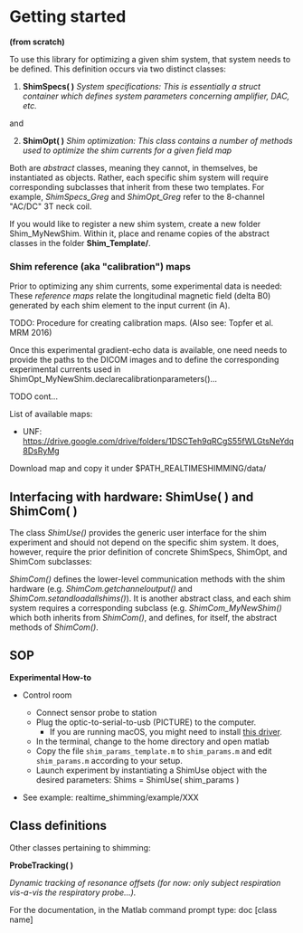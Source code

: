 # Getting started
**(from scratch)**

To use this library for optimizing a given shim system, that system needs to be defined. This definition occurs via two distinct classes:

1. **ShimSpecs( )**
*System specifications: This is essentially a struct container which defines system parameters concerning amplifier, DAC, etc.*

and

2. **ShimOpt( )**
*Shim optimization: This class contains a number of methods used to optimize the shim currents for a given field map*

Both are *abstract* classes, meaning they cannot, in themselves, be instantiated as objects. Rather, each specific shim system will require corresponding subclasses that inherit from these two templates. For example, *ShimSpecs_Greg* and *ShimOpt_Greg* refer to the 8-channel "AC/DC" 3T neck coil.

If you would like to register a new shim system, create a new folder Shim_MyNewShim. Within it, place and rename copies of the abstract classes in the folder **Shim_Template/**.

### Shim reference (aka "calibration") maps

Prior to optimizing any shim currents, some experimental data is needed: These *reference maps* relate the longitudinal magnetic field (delta B0) generated by each shim element to the input current (in A).

TODO: Procedure for creating calibration maps. (Also see: Topfer et al. MRM 2016)

Once this experimental gradient-echo data is available, one need needs to provide the paths to the DICOM images and to define the corresponding experimental currents used in ShimOpt_MyNewShim.declarecalibrationparameters()...

TODO cont...

List of available maps:
- UNF: https://drive.google.com/drive/folders/1DSCTeh9qRCgS55fWLGtsNeYdq8DsRyMg

Download map and copy it under $PATH_REALTIMESHIMMING/data/

## Interfacing with hardware: **ShimUse( )** and **ShimCom( )**

The class *ShimUse()* provides the generic user interface for the shim experiment and should not depend on the specific shim system. It does, however, require the prior definition of concrete ShimSpecs, ShimOpt, and ShimCom subclasses:

*ShimCom()* defines the lower-level communication methods with the shim hardware (e.g. *ShimCom.getchanneloutput()* and *ShimCom.setandloadallshims()*). It is another abstract class, and each shim system requires a corresponding subclass (e.g. *ShimCom_MyNewShim()* which both inherits from *ShimCom()*, and defines, for itself, the abstract methods of *ShimCom()*.

## SOP
**Experimental How-to**

- Control room
   - Connect sensor probe to station
  - Plug the optic-to-serial-to-usb (PICTURE) to the computer.
    - If you are running macOS, you might need to install [this driver](http://www.prolific.com.tw/US/ShowProduct.aspx?p_id=229&pcid=41).
  - In the terminal, change to the home directory and open matlab
  - Copy the file `shim_params_template.m` to `shim_params.m` and edit `shim_params.m` according to your setup.
  - Launch experiment by instantiating a ShimUse object with the desired parameters: Shims = ShimUse( shim_params )

- See example: realtime_shimming/example/XXX

## Class definitions

Other classes pertaining to shimming:

**ProbeTracking( )**

*Dynamic tracking of resonance offsets (for now: only subject respiration vis-a-vis the respiratory probe...).*

For the documentation, in the Matlab command prompt type:
	doc [class name]
